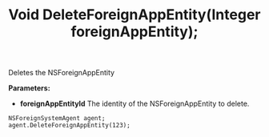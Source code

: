 ﻿---
uid: crmscript_ref_NSForeignSystemAgent_DeleteForeignAppEntity
title: Void DeleteForeignAppEntity(Integer foreignAppEntity);
intellisense: NSForeignSystemAgent.DeleteForeignAppEntity
keywords: NSForeignSystemAgent, DeleteForeignAppEntity
so.topic: reference
---

Deletes the NSForeignAppEntity
  
**Parameters:**
 - **foreignAppEntityId** The identity of the NSForeignAppEntity to delete.

```crmscript
NSForeignSystemAgent agent;
agent.DeleteForeignAppEntity(123);
```

